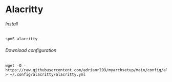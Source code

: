 # Alacritty



###### Install

```shell
spmS alacritty
```



###### Download configuration

```shell
wget -O - https://raw.githubusercontent.com/adrianrl99/myarchsetup/main/config/alacritty/alacritty.yml > ~/.config/alacritty/alacritty.yml
```


